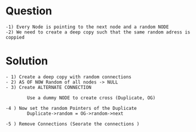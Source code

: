 
# Question
    -1) Every Node is pointing to the next node and a random NODE
    -2) We need to create a deep copy such that the same random adress is coppied 

# Solution 
    - 1) Create a deep copy with random connections 
    - 2) AS OF NOW Random of all nodes -> NULL 
    - 3) Create ALTERNATE CONNECTION

            Use a dummy NODE to create cross (Duplicate, OG)

    -4 ) Now set the random Pointers of the Duplicate
            Duplicate->random = OG->random->next

    -5 ) Remove Connections (Seorate the connections )
